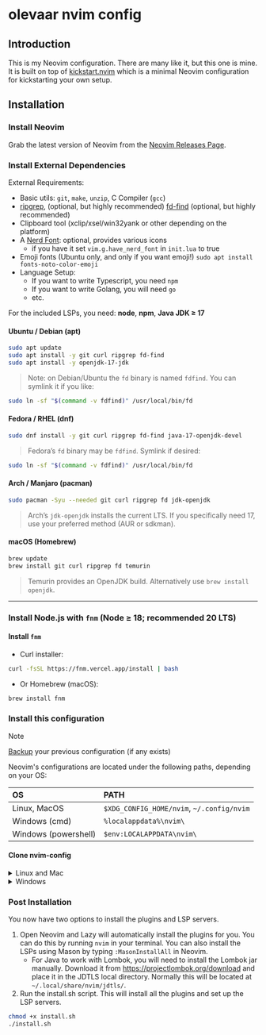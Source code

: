 # olevaar nvim config 

## Introduction

This is my Neovim configuration. 
There are many like it, but this one is mine.
It is built on top of [kickstart.nvim](https://github.com/nvim-lua/kickstart.nvim)
which is a minimal Neovim configuration for kickstarting your own setup.

## Installation

### Install Neovim

Grab the latest version of Neovim from the [Neovim Releases Page](https://github.com/neovim/neovim/releases). 

### Install External Dependencies

External Requirements:
- Basic utils: `git`, `make`, `unzip`, C Compiler (`gcc`)
- [ripgrep](https://github.com/BurntSushi/ripgrep#installation), (optional, but highly recommended)
  [fd-find](https://github.com/sharkdp/fd#installation) (optional, but highly recommended)
- Clipboard tool (xclip/xsel/win32yank or other depending on the platform)
- A [Nerd Font](https://www.nerdfonts.com/): optional, provides various icons
  - if you have it set `vim.g.have_nerd_font` in `init.lua` to true
- Emoji fonts (Ubuntu only, and only if you want emoji!) `sudo apt install fonts-noto-color-emoji`
- Language Setup:
  - If you want to write Typescript, you need `npm`
  - If you want to write Golang, you will need `go`
  - etc.


For the included LSPs, you need: **node**, **npm**, **Java JDK ≥ 17**

#### Ubuntu / Debian (apt)

```sh
sudo apt update
sudo apt install -y git curl ripgrep fd-find
sudo apt install -y openjdk-17-jdk
```

> Note: on Debian/Ubuntu the `fd` binary is named `fdfind`. You can symlink it if you like:

```sh
sudo ln -sf "$(command -v fdfind)" /usr/local/bin/fd
```

#### Fedora / RHEL (dnf)

```sh
sudo dnf install -y git curl ripgrep fd-find java-17-openjdk-devel
```

> Fedora’s `fd` binary may be `fdfind`. Symlink if desired:

```sh
sudo ln -sf "$(command -v fdfind)" /usr/local/bin/fd
```

#### Arch / Manjaro (pacman)

```sh
sudo pacman -Syu --needed git curl ripgrep fd jdk-openjdk
```

> Arch’s `jdk-openjdk` installs the current LTS. If you specifically need 17, use your preferred method (AUR or sdkman).

#### macOS (Homebrew)

```sh
brew update
brew install git curl ripgrep fd temurin
```

> Temurin provides an OpenJDK build. Alternatively use `brew install openjdk`.

---

### Install Node.js with `fnm` (Node ≥ 18; recommended 20 LTS)

#### Install `fnm`

- Curl installer:

```sh
curl -fsSL https://fnm.vercel.app/install | bash
```

- Or Homebrew (macOS):

```sh
brew install fnm
```

### Install this configuration

> [!NOTE]
> [Backup](#FAQ) your previous configuration (if any exists)

Neovim's configurations are located under the following paths, depending on your OS:

| OS | PATH |
| :- | :--- |
| Linux, MacOS | `$XDG_CONFIG_HOME/nvim`, `~/.config/nvim` |
| Windows (cmd)| `%localappdata%\nvim\` |
| Windows (powershell)| `$env:LOCALAPPDATA\nvim\` |


#### Clone nvim-config

<details><summary> Linux and Mac </summary>

```sh
git clone https://github.com/olevaar/nvim-config.git "${XDG_CONFIG_HOME:-$HOME/.config}"/nvim
```

</details>

<details><summary> Windows </summary>

If you're using `cmd.exe`:

```
git clone https://github.com/olevaar/nvim-config.git "%localappdata%\nvim"
```

If you're using `powershell.exe`

```
git clone https://github.com/olevaar/nvim-config.git "${env:LOCALAPPDATA}\nvim"
```

</details>

### Post Installation

You now have two options to install the plugins and LSP servers.

1. Open Neovim and Lazy will automatically install the plugins for you.
   You can do this by running `nvim` in your terminal. You can also install the LSPs using Mason by typing `:MasonInstallAll` in Neovim.
   - For Java to work with Lombok, you will need to install the Lombok jar manually. Download it from https://projectlombok.org/download and place it in the JDTLS local directory. Normally this will be located at `~/.local/share/nvim/jdtls/`. 
2. Run the install.sh script. This will install all the plugins and set up the LSP servers.

```sh
chmod +x install.sh 
./install.sh
```
